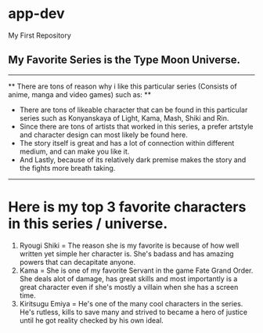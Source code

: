 # app-dev
My First Repository

## My Favorite Series is the Type Moon Universe. 
---
** There are tons of reason why i like this particular series (Consists of anime, manga and video games) such as: **

- There are tons of likeable character that can be found in this particular series such as Konyanskaya of Light, Kama, Mash, Shiki and Rin.
- Since there are tons of artists that worked in this series, a prefer artstyle and character design can most likely be found here.
- The story itself is great and has a lot of connection within different medium, and can make you like it.
- And Lastly, because of its relatively dark premise makes the story and the fights more breath taking.
---
  # Here is my top 3 favorite characters in this series / universe. 
  1. Ryougi Shiki = The reason she is my favorite is because of how well written yet simple her character is. She's badass and has amazing powers that can decapitate anyone.
  2. Kama = She is one of my favorite Servant in the game Fate Grand Order. She deals alot of damage, has great skills and most importantly is a great character even if she's mostly a villain when she has a screen time.
  3. Kiritsugu Emiya = He's one of the many cool characters in the series. He's rutless, kills to save many and strived to became a hero of justice until he got reality checked by his own ideal.
